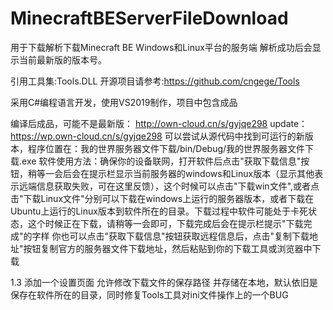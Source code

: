 # MinecraftBEServerFileDownload


用于下载解析下载Minecraft BE Windows和Linux平台的服务端
解析成功后会显示当前最新版的版本号。

引用工具集:Tools.DLL 开源项目请参考:https://github.com/cngege/Tools

采用C#编程语言开发，使用VS2019制作，项目中包含成品


编译后成品，可能不是最新版：
http://own-cloud.cn/s/gyjqe298
update：https://wp.own-cloud.cn/s/gyjqe298
可以尝试从源代码中找到可运行的新版本，程序位置在：我的世界服务器文件下载/bin/Debug/我的世界服务器文件下载.exe
软件使用方法：确保你的设备联网，打开软件后点击"获取下载信息"按钮，稍等一会后会在提示栏显示当前服务器的windows和Linux版本（显示其他表示远端信息获取失败，可在这里反馈），这个时候可以点击"下载win文件",或者点击"下载Linux文件"分别可以下载在windows上运行的服务器版本，或者下载在Ubuntu上运行的Linux版本到软件所在的目录。下载过程中软件可能处于卡死状态，这个时候正在下载，请稍等一会即可，下载完成后会在提示栏提示"下载完成"的字样
你也可以点击"获取下载信息"按钮获取远程信息后，点击"复制下载地址"按钮复制官方的服务器文件下载地址，然后粘贴到你的下载工具或浏览器中下载

1.3
添加一个设置页面 允许修改下载文件的保存路径 并存储在本地，默认依旧是保存在软件所在的目录，同时修复Tools工具对ini文件操作上的一个BUG
